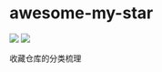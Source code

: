 # awesome-my-star

![](https://forthebadge.com/images/badges/built-with-love.svg)
![](https://img.shields.io/github/license/zzugbb/awesome-my-star.svg?style=for-the-badge)

收藏仓库的分类梳理

